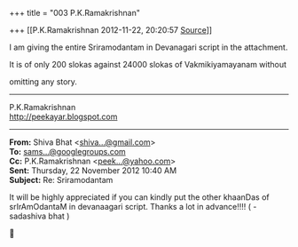 +++
title = "003 P.K.Ramakrishnan"

+++
[[P.K.Ramakrishnan	2012-11-22, 20:20:57 [Source](https://groups.google.com/g/samskrita/c/Rg7L-IGmRNA)]]



I am giving the entire Sriramodantam in Devanagari script in the attachment.

  

It is of only 200 slokas against 24000 slokas of Vakmikiyamayanam without

omitting any story.



-----------------------------------  
P.K.Ramakrishnan  
<http://peekayar.blogspot.com>  

------------------------------------------------------------------------

**From:** Shiva Bhat \<[shiva...@gmail.com]()\>  
**To:** [sams...@googlegroups.com]()  
**Cc:** P.K.Ramakrishnan \<[peek...@yahoo.com]()\>  
**Sent:** Thursday, 22 November 2012 10:40 AM  
**Subject:** Re: Sriramodantam  

  

It will be highly appreciated if you can kindly put the other khaanDas of srIrAmOdantaM in devanaagari script. Thanks a lot in advance!!!! ( - sadashiva bhat )




